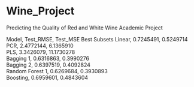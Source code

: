 # Wine_Project
Predicting the Quality of Red and White Wine Academic Project 

 
 
Model, Test_RMSE, Test_MSE
Best Subsets Linear,	0.7245491,	0.5249714		
PCR,	2.4772144,	6.1365910		
PLS,	3.3426079,	11.1730278		
Bagging 1,	0.6316863,	0.3990276		
Bagging 2,	0.6397519,	0.4092824		
Random Forest 1,	0.6269684,	0.3930893		
Boosting,	0.6959601,	0.4843604	
